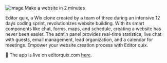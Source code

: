 
![image](https://github.com/user-attachments/assets/ac214095-0abd-4952-93a1-8510b1063ef2)
Make a website in 2 minutes

Editor quix, a Wix clone created by a team of three during an intensive 12 days coding sprint, revolutionizes website building. With its smart components like chat, forms, maps, and schedule, creating a website has never been easier. The admin panel provides real-time statistics, live chat with guests, email management, lead organization, and a calendar for meetings. Empower your website creation process with Editor quix.



🎉 The app is live on editorquix.com [here](https://editorquix.com).

